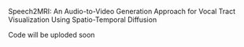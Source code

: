Speech2MRI: An Audio-to-Video Generation Approach for Vocal Tract Visualization Using Spatio-Temporal Diffusion


Code will be uploded soon
